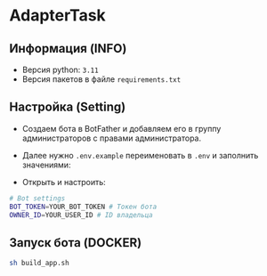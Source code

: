 # AdapterTask

## Информация (INFO)

- Версия python: `3.11`
- Версия пакетов в файле `requirements.txt`

## Настройка (Setting)

- Создаем бота в BotFather и добавляем его в группу администраторов c правами администратора.
- Далее нужно `.env.example` переименовать в `.env` и заполнить значениями:

- Открыть и настроить:

```bash
# Bot settings
BOT_TOKEN=YOUR_BOT_TOKEN # Токен бота
OWNER_ID=YOUR_USER_ID # ID владельца
```

## Запуск бота (DOCKER)

```bash
sh build_app.sh
```
